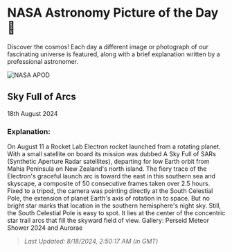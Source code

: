 
  # NASA Astronomy Picture of the Day 🌌

  Discover the cosmos! Each day a different image or photograph of our fascinating universe is featured, along with a brief explanation written by a professional astronomer.

![NASA APOD](https://apod.nasa.gov/apod/image/2408/RocketGannaway.jpg)

## Sky Full of Arcs

18th August 2024

### Explanation: 

On August 11 a Rocket Lab Electron rocket launched from a rotating planet. With a small satellite on board its mission was dubbed A Sky Full of SARs (Synthetic Aperture Radar satellites), departing for low Earth orbit from Mahia Peninsula on New Zealand's north island. The fiery trace of the Electron's graceful launch arc is toward the east in this southern sea and skyscape, a composite of 50 consecutive frames taken over 2.5 hours. Fixed to a tripod, the camera was pointing directly at the South Celestial Pole, the extension of planet Earth's axis of rotation in to space. But no bright star marks that location in the southern hemisphere's night sky. Still, the South Celestial Pole is easy to spot. It lies at the center of the concentric star trail arcs that fill the skyward field of view.   Gallery: Perseid Meteor Shower 2024 and Aurorae

> _Last Updated: 8/18/2024, 2:50:17 AM (in GMT)_
